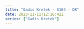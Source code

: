 ```yaml
---
title: "Gadis Kretek - S1E4 - DR"
date: 2023-11-11T12:16:42Z
series: ["Gadis Kretek"]
---
```



<mux-player stream-type="on-demand"
  src="https://kp3d-my.sharepoint.com/personal/ryoo_kp3d_onmicrosoft_com/_layouts/15/download.aspx?share=Edlw7Cib6slIuPQ9ddBOfo4B2Csr31tLnX_PmJm4RHRAlA" prefer-playback="mse" controls>
  </mux-player>
  
  
  <script src="https://cdn.jsdelivr.net/npm/@mux/mux-player"></script>
  
 <script type="application/ld+json">
 {
  "@context": "https://schema.org/",
  "@type": "VideoObject",
  "name": "Gadis Kretek - S1E4 - DR",
  "contentUrl": "https://stream.mux.com/TTQGEC001nCSj2JH02r6xK8NQFSv2Onf9G76E2incGQog.m3u8",
  "thumbnailUrl": "https://www.themoviedb.org/t/p/original/bGn7dGysvut3RzbwcTupisAYElN.jpg?width=314&fit_mode=preserve&time=25",
  "uploadDate": "2023-11-11T12:16:42Z",
}

</script>

